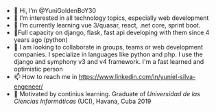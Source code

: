 - 👋 Hi, I’m @YuniGoldenBoY30 
- 👀 I’m interested in all technology topics, especially web development
- 🌱 I’m currently learning vue 3/quasar, react, .net core, sprint boot.
- 🎉Full capacity on django, flask, fast api developing with them since 4 years ago (python)
- 💞️ I am looking to collaborate in groups, teams or web development companies. I specialize in languages like python and php. I use the django and symphony v3 and v4 framework. I'm a fast learned and optimistic person
- 📫 How to reach me in https://www.linkedin.com/in/yuniel-silva-engeneer/
- 💪 Motivated by continius learning. Graduate of *Universidad de las Ciencias Informáticas* (UCI), Havana, Cuba 2019
<!---
YuniGoldenBoY30/YuniGoldenBoY30 is a ✨ special ✨ repository because its `README.md` (this file) appears on your GitHub profile.
You can click the Preview link to take a look at your changes.
--->
